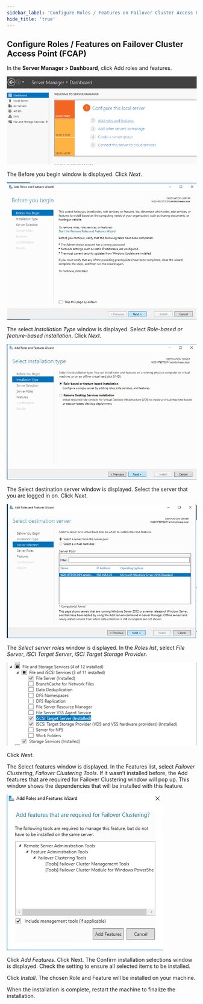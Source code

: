 ```yaml
---
sidebar_label: 'Configure Roles / Features on Failover Cluster Access Point (FCAP)'
hide_title: 'true'
---
```


## Configure Roles / Features on Failover Cluster Access Point (FCAP)

In the **Server Manager > Dashboard**, click Add roles and features.

![](../../static/img/clip333444069.png)

The Before you begin window is displayed. Click *Next*.

![](../../static/img/clip333444070.png)

The select *Installation Type* window is displayed. Select *Role-based or feature-based installation*. Click *Next*.

![](../../static/img/clip333444071.png)

The Select destination server window is displayed. Select the server that you are logged in on. Click *Next*.

![](../../static/img/clip333444072.png)

The *Select server roles* window is displayed. In the *Roles list*, select *File Server*, *iSCI Target Server*, *iSCI Target Storage Provider*.

![](../../static/img/clip333444073.png)

Click *Next*.
 
The Select features window is displayed. In the Features list, select *Failover Clustering*, *Failover Clustering Tools*. If it wasn’t installed before, the Add features that are required for Failover Clustering window will pop up. This window shows the dependencies that will be installed with this feature.

![](../../static/img/clip333444074.png)

Click *Add Features*. Click Next. The Confirm installation selections window is displayed. Check the setting to ensure all selected items to be installed.

Click *Install*. The chosen Role and Feature will be installed on your machine.

When the installation is complete, restart the machine to finalize the installation.

